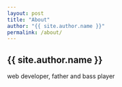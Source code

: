```yaml
---
layout: post
title: "About"
author: "{{ site.author.name }}"
permalink: /about/
---
```

## {{ site.author.name }}
web developer, father and bass player

